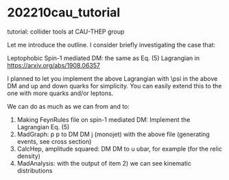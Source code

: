 # 202210cau_tutorial
tutorial: collider tools at CAU-THEP group

Let me introduce the outline.
I consider briefly investigating the case that:

Leptophobic Spin-1 mediated DM:
the same as Eq. (5) Lagrangian in
https://arxiv.org/abs/1908.06357

I planned to let you implement the above Lagrangian with \psi in the above DM and up and down quarks for simplicity.
You can easily extend this to the one with more quarks and/or leptons.

We can do as much as we can from and to:
1) Making FeynRules file on spin-1 mediated DM: Implement the Lagrangian Eq. (5)
2) MadGraph: p p to DM DM j (monojet) with the above file (generating events, see cross section)
3) CalcHep, amplitude squared: DM DM to u ubar, for example (for the relic density)
4) MadAnalysis: with the output of item 2) we can see kinematic distributions
